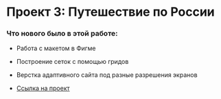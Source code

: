 # Проект 3: Путешествие по России

### Что нового было в этой работе:
* Работа с макетом в Фигме
* Построение сеток с помощью гридов
* Верстка адаптивного сайта под разные разрешения экранов

* [Ссылка на проект](https://nastyalyashko.github.io/russian-travel/)
